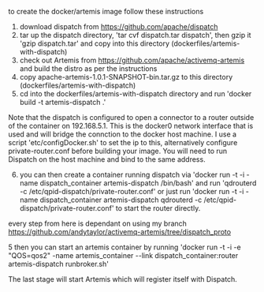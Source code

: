 to create the docker/artemis image follow these instructions
 
1.  download dispatch from https://github.com/apache/dispatch
2. tar up the dispatch directory, 'tar cvf dispatch.tar dispatch', then gzip it 'gzip dispatch.tar' and copy into this 
directory (dockerfiles/artemis-with-dispatch)
3. check out Artemis from https://github.com/apache/activemq-artemis and build the distro as per the instructions
4. copy apache-artemis-1.0.1-SNAPSHOT-bin.tar.gz to this directory (dockerfiles/artemis-with-dispatch)
5. cd into the dockerfiles/artemis-with-dispatch directory and run 'docker build -t artemis-dispatch .'

Note that the dispatch is configured to open a connector to a router outside of the container on 192.168.5.1. This is the docker0 
network interface that is used and will bridge the connction to the docker host machine. I use a script 'etc/configDocker.sh'
to set the ip to this, alternatively configure private-router.conf before building your image. You will need to run 
Dispatch on the host machine and bind to the same address.

6. you can then create a container running dispatch via 'docker run -t -i  -name dispatch_container artemis-dispatch /bin/bash' and run 
'qdrouterd -c /etc/qpid-dispatch/private-router.conf' or just run 'docker run -t -i  -name dispatch_container artemis-dispatch qdrouterd -c /etc/qpid-dispatch/private-router.conf'
to start the router directly.

every step from here is dependant on using my branch https://github.com/andytaylor/activemq-artemis/tree/dispatch_proto
 
5 then you can start an artemis container by running 'docker run -t -i -e "QOS=qos2"  -name artemis_container --link dispatch_container:router artemis-dispatch runbroker.sh'

The last stage will start Artemis which will register itself with Dispatch.
